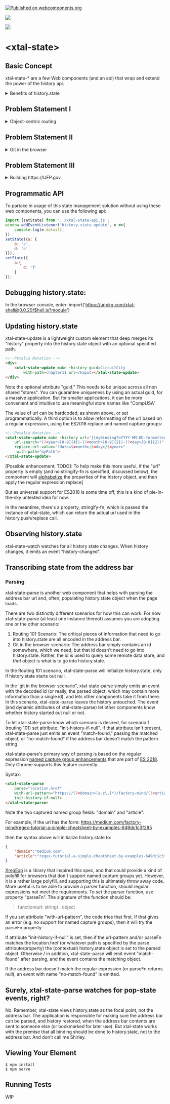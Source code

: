 [![Published on webcomponents.org](https://img.shields.io/badge/webcomponents.org-published-blue.svg)](https://www.webcomponents.org/element/xtal-state)

<a href="https://nodei.co/npm/xtal-state/"><img src="https://nodei.co/npm/xtal-state.png"></a>

<img src="https://badgen.net/bundlephobia/minzip/xtal-state">

# \<xtal-state\>

## Basic Concept

xtal-state-* are a few Web components (and an api) that wrap and extend the power of the history api.

<details>
<summary>Benefits of history.state</summary>

**NB**  AMP provides numerous components built around a similar basic concept as these components -- namely, amp-bind (which I had heard about before this component was created) uses [history.state](https://amp.dev/documentation/components/amp-bind?referrer=ampproject.org#modifying-history-with-amp.pushstate()) as its "system of record" and all of the binding it provides for components like the datepicker actually stores the values in history.state!  Definitely take a look at AMP for an alternative to these components / api.

xtal-state differs from AMP, perhaps, in that it takes the name "history.state" to heart -- xtal-state regards DOM Elements / Custom Elements as independent, thinking beings with internal "memories", capable of spawning events spontaneously.  And yes, they can respond to human interaction or neighboring elements changes directly, not via some abstract state store. So the primary purpose of xtal-state is helping persist user invoked changes as needed, during history navigation (including page refreshes), for starters.  Think about rapid "state" changes, like scrolling a large grid.  Do we really want all such UI state changes to pass through a diffuse state manager, which then has to figure out which other components to update?  

However, xtal-state *can* also be used as a way of sharing some common state that transcends individual (tightly coupled) components, in a limited fashion.

[history.state](https://www.chromestatus.com/metrics/feature/timeline/popularity/2618) has a number of appealing characteristics, which is why it seems so inviting to build "state" management around:

1.  The data is stored (partly) out of RAM, which is good for memory strapped devices. (Actually discussions on this matter are rather murky -- it seems historical states are stored to disk.  But if you directly modify the state object without using replaceState, it appears to stick somewhat, so who knows?)
2.  Although the data size is limited (especially on Firefox, but that limit is configurable), you can have multiple histories by using multiple iframes (preferably with style=display:none), which allows you to exceed the limit.  This also allows for scope isolation, and federated content. 
3.  Web sites that provide sensitive information shouldn't have audit concerns with history.state, as there would likely be with other forms of local storage like IndexedDB.
4.  Support for time travel via the back button (and api).  Adding developer tools on top of that seems fairly straightforward.
5.  Built into the platform.  Anyone can access this built-in api.  The libraries here only reduce some boilerplate, but nothing we do prevents other libraries from tapping into the same data.
6.  Refreshing the browser doesn't lose the state.

Some disadvantages of history.state:

1.  Although an iframe gives you the ability to store up to 2M (outside of RAM?) (Firefox), the cost of holding onto an iframe is about 350 kb.  So there is some overhead.
2.  Unlike IndexedDB, storing data in history.data can't currently be done asynchronously.
3.  Unlike IndexedDB, web workers don't have access to history.state (but help may be on the way with amp-script).
4.  There is no built in mechanism for deep merging data into history.state, so each application using history.state needs to be a good cititzen, and not blindly trample over changes made elsewhere, possibly by different libraries.

To help alleviate issues 2 and 3, since we are not relying on this state management very much for binding between components (preferring direct passing via something like [petalia](https://github.com/bahrus/p-et-alia)) we can take some liberties as far as *when* to save to history.state, and for example wait for a window.requestAnimationFrame / debounce, confident that no one will care about such delays.

history.state doesn't seem like a good place to cache reams of data, but only to save user selections / navigations, and to help manage global state where appropriate, and in order to avoid lengthy prop passing.

One of the goals of xtal-state is that it be scalable (think [Scala](https://www.scala-lang.org/old/node/250.html)) -- it can solve simple problems simply, with a minimal learning curve, but it can also be used to tackle progressively more difficult problems, each problem requiring more nuance and mastery.
</details>

## Problem Statement I 
<details>
<summary>Object-centric routing</summary>

At the simplest level, it can provide part of a routing solution (but a view selector component, 
such as [if-diff](https://www.webcomponents.org/element/if-diff) is needed, and a routing "link" component is also needed for a full routing implementation).  But unlike typical routing solutions, perhaps, xtal-state* views the history.state object as the focal point, and the address bar as a subservient recorder of the history.state object.

At the other extreme, consider the following two problem statements.
</details>

## Problem Statement II 

<details>
<summary>Git in the browser</summary>

*A unit of the CIA, led by Agent Sarah Walker, is investigating a series of mysterious disappearances of prominent CEO's, artists, and scientists from around the world, each of them leaving behind the same note:*

>Who is Soorjo Alexander William Langobard Oliphant Chuckerbutty III?

*Agent Walker sends recent recruit Chuck Bartowski to visit the tombstone of Oliphant Chuckerbutty (Senior), located in Paddington [located within greater London], in search of clues.*

*Chuck Bartowski is a lanky, earnest looking twenty-something with tangled, somewhat curly dark hair.  He works at Buy More as a computer service technician, after being expelled from Standford University's CS Program. Chuck is relieved and excited to be sent away on his first solo mission.  Relieved, because he had just admitted to his feelings for Agent Walker the previous day, who stood there, stoically.*

*"We should keep our relationship purely professional" she responded.  But was there a faint glimmer of ambiguity in her face?  Or was Chuck just desperate for any sign of mutual attraction?  Anyway, things had become rather awkward between them -- and going on this mission would help him keep his mind off of Sarah.*

*Chuck decides he would make the best use of his time for the long trip, and brings along one of his customer's Windows 7 laptops that needs updating to Windows 10.  He begins the upgrade at the Hollywood Burbank airport while waiting for his flight to London.*

*When Chuck arrives at the gravesite of Oliphant Chuckerbutty some 12 hours later, he is disappointed to see that the place was rather neglected, with no interesting markings that might lead anywhere.  Feeling like a total failure, Chuck sits down on the wet earth, burying his head in his hands.  Twenty minutes go by, and then Chuck hears someone whistling a tune that sounds eerily familiar, yet new and exciting at the same time.  The tune was clearly written by Krzysztof Penderecki, and obviously follows the mold he set with "Threnody to the Victims of Hiroshima."  But it is something Chuck has never heard before.  Of course! This must be the rumored "Dies Irae", but Chuck knew Penderecki had not yet completed the work.  Penderecki was one of the recent disappearances, who had left behind the mysterious note!*

*Chuck spins around to determine the source of the melody.  It's a young lad, the cemetary's groundkeeper.*

*"Where did you learn that piece you're whistling?  I haven't seen any recordings of it yet!" Chuck demands.*

*Startled at first, the lad quickly regains his composure.*

*"Who is Soorjo Alexander William Langobard Oliphant Chuckerbutty III?" he asks, playfully, and turns around and walks away.*

*It was then that Chuck spots the tatoo on the back of the groundkeeper's neck.  Chuck experiences one of his flashes, that started the day his old roomate, Bryce, had sent Chuck a high speed transmission of the most valuable CIA secrets, which somehow seeped right into Chuck's subconscious.*

*That tatoo was also spotted on Czech politician Vít Jedlička!*

*Whipping out his laptop, which is still undergoing the Windows 10 update, Chuck opens up the MS Edge browser, and pages through the introductory tutorial.  Once that's done, he opens up a top secret web site maintained by the CIA.  The website allows Chuck to select any business he wants, and it displays a tree-like org-chart, starting from the CEO on down.  It allows Chuck to add multiple such companies on the same page, showing different org charts, so Chuck can look for patterns.  Chuck expands the nodes on each company whose CEO had disappeared -- Amazon, Whole Foods (prior to the merger), Overstock.com, Craigslist, the Dallas Mavericks... In each case Chuck is able to find Vít Jedlička, working the cigar stand closest to the CEO's office, joining a week or two before the CEO disappeared!*

*Chuck can't wait to send Sarah the page he is on, which so clearly shows that Vít Jedlička must be involved somehow.  Getting a warning that the fourth reboot would start in 15 seconds, Chuck quickly copies the url in the address bar, and sends it to Agent Walker's secured email account, just in the nick of time before the browser shuts down for the reboot.*

<details>
<summary>Why is this a difficult problem to solve?</summary>
<details>
<summary>
Challenge 1: Chrome throws out the baby with the hash marker.
</summary>
The benefit of updating the window.location object (location.href and/or location.hash) as the user interacts with a web site, is that it allows the user to copy and paste the url corresponding to what they are seeing, and communicate it via email, text message etc.  Others can then open the application and zoom right to the place the user was excited to convey.  [At least, that's what I'd like to see happen, but most of the time, especially for complex business applications, this doesn't work].  And these days, many browsers support a sharing button, external to the web site, which sends the current url.  Sensible browsers, like Firefox, and Edge, include the hash tag part ("hash fragment") of the url.  Okay, I guess some neat freak commentators consider Chrome's recent URL castration / mutilation / amputation / lobotomy initiative a [feature](https://www.engadget.com/2018/02/19/chrome-cleans-messy-urls-share-phone/), not a bug.  I think this is quite problematic.  Sites like GitHub allow you to select a line number, which causes a hash location update to the url, specifying the line number.  Why does Chrome assume the user doesn't want to share that part of the URL?  That's a rather rude assumption, it seems to me.  Bad Chrome! 
</details>
<details>
<summary>
Badly aging Challenge 2: Internet Explorer and Edge:  Hold my beer.
</summary>
[Egads](https://stackoverflow.com/questions/16247162/max-size-of-location-hash-in-browser).
</details>
<details>
<summary>So what to do?</summary>
The simplest solution to this dilemma would be to persist the history.state object to a central database with every modification, and to just add the id pointing to this object in the address bar somewhere Google hasn't started expunging yet.

One example of an existing service that requires no token or account, where one could store the stringified history.state object, is [myjson.com](http://myjson.com/) (maximum size unknown.).  NB:  Using such a service, and blindly accepting any id without serious verification, could put a damper on your weekend. 

And this strategy isn't very efficient.  It would require rapidly uploading a larger and larger object / JSON string as the user's application state grows, which could happen quite quickly.
</details>
</details>
</details>
 

## Problem Statement III

<details>
<summary>Building https://UFP.gov</summary>

*In the year 2412, Guinan, president-elect of the United Federation of Planets, wants to make good on her promise to modernize the UFP website.  The last known browser running IE11 was destroyed when the planet Psi 2000 imploded, so Guinan thought it was time to finally take full advantage of what the platform had to offer in terms of scope isolation.  The current version of the website mashes together websites from each outpost - 5,173,000 in total.  Each website was built using the most popular framework (and version) of the day when the outpost was established, and due to framework lock-in, never migrated to anything newer.  Some of those frameworks, in fact, were conceived when the Beastie Boys' "Sabotage" was topping the Earthling charts.  Finding qualified developers requires finding time singularities and bringing in [ancient talent](https://motherboard.vice.com/en_us/article/pgapzy/heavens-gate-web-designers-higher-source-suicide-cult).  The mashing together is done via iframes.  So the idea is to switch out iframes for loosely coupled web components.*

*Doing her due diligence, Guinan visited alternate timelines where parallel Guinan's had tried the same thing. Guinan found one timeline where a mass inter-galactic civil-war had broken out.  The cause?  One of the web components had code that would update the window.history.state object.  This inadvertently caused another outposts's web component to initiate war with the Romulans.*  
</details>

<!--## Demo

Here is a [demo](https://bahrus.github.io/purr-sist-demos/Example3.htm), which shows the outline of how these components, combined with [purr-sist](https://www.webcomponents.org/element/purr-sist) can be used to create "git in the browser."-->

 

## Programmatic API

To partake in usage of this state management solution without using these web components, you can use the following api:

```JavaScript
import {setState} from '../xtal-state-api.js';
window.addEventListener('history-state-update', e =>{
    console.log(e.detail);
})
setState({a: {
    b: 'c',
    d: 'e'
}});
setState({
    a:{
        d: 'f'
    }
});


```


## Debugging history.state:

In the browser console, enter:  import('https://unpkg.com/xtal-shell@0.0.20/$hell.js?module')


<!-- ## Syntax


```
<custom-element-demox>
<template>
    <div>
        <wc-info package-name="npm install xtal-state" href="https://unpkg.com/xtal-state@0.0.60/web-components.json"></wc-info>
        <script type="module" src="https://unpkg.com/wc-info@0.0.13/wc-info.js?module"></script>
    </div>
</template>
</custom-element-demox>
```
-->

## Updating history.state

xtal-state-update is a lightweight custom element that deep merges its "history" property into the history.state object with an optional specified path.


```html
<!--Petalia Notation -->
<div>
    <xtal-state-update make -history guid=CircuitCity 
        with-path=chapter11 url=/kaput></xtal-state-update>
</div>
```

Note the optional attribute "guid."  This needs to be unique across all non shared "stores".  You can guarantee uniqueness by using an actual guid, for a massive application.  But for smaller applications, it can be more convenient and intuitive to use meaningful store names like "CompUSA"

The value of url can be hardcoded, as shown above, or set programmatically.  A third option is to allow reformatting of the url based on a regular expression, using the ES2018 replace and named capture groups:

```html
<!--Petalia Notation -->
<xtal-state-update make -history url="[[myBindingToYYYY-MM-DD-formattedDate]]" 
    url-search="(?<year>[0-9]{4})-(?<month>[0-9]{2})-(?<day>[0-9]{2})" 
    replace-url-value="?date=$<month>/$<day>/$<year>"
     with-path="myPath">
</xtal-state-update>
```

[Possible enhancement, TODO]:  To help make this more useful, if the "url" property is empty (and no stringify-fn is specified, discussed below), the component will [alphabetize](https://stackoverflow.com/questions/16167581/sort-object-properties-and-json-stringify) the properties of the history object, and then apply the regular expression replace]

But as universal support for ES2018 is some time off, this is a kind of pie-in-the-sky untested idea for now.

In the meantime, there's a property, stringify-fn, which is passed the instance of xtal-state, which can return the actual url used in the history.push/replace call.

## Observing history.state

xtal-state-watch watches for all history state changes.  When history changes, it emits an event "history-changed".  

## Transcribing state from the address bar

### Parsing

xtal-state-parse is another web component that helps with parsing the address bar url and, often, populating history.state object when the page loads. 

There are two distinctly different scenarios for how this can work.  For now xtal-state-parse (at least one instance thereof) assumes you are adopting one or the other scenario:

1.  Routing 101 Scenario:  The critical pieces of information that need to go into history.state are all encoded in the address bar.
2.  Git in the browser scenario:  The address bar simply contains an id somewhere, which we need, but that id doesn't need to go into history.state.  Rather, the id is used to query some remote data store, and *that* object is what is to go into history.state.

In the Routing 101 scenario, xtal-state-parse will initialize history.state, only if history.state starts out null.  

In the 'git in the browser scenario", xtal-state-parse simply emits an event with the decoded id (or really, the parsed object, which may contain more information than a single id), and lets other components take it from there.  In this scenario, xtal-state-parse leaves the history untouched.  The event (and dynamic attributes of xtal-state-parse) let other components know whether history started out null or not.

To let xtal-state-parse know which scenario is desired, for scenario 1 (routing 101) set attribute:  "init-history-if-null".  If that attribute isn't present, xtal-state-parse just emits an event "match-found," passing the matched object, or "no-match-found" if the address bar doesn't match the pattern string.

xtal-state-parse's primary way of parsing is based on the regular expression [named capture group enhancements](https://github.com/tc39/proposal-regexp-named-groups) that are part of [ES 2018](http://2ality.com/2017/05/regexp-named-capture-groups.html).  Only Chrome supports this feature currently.

Syntax:

```html
<xtal-state-parse 
    parse="location.href"  
    with-url-pattern="https://(?<domain>[a-z\.]*)/factory-mind/(?<article>[a-z0-9-]*)" 
    init-history-if-null>
</xtal-state-parse>

```

Note the two captured named group fields:  "domain" and "article".

For example, if the url has the form: https://medium.com/factory-mind/regex-tutorial-a-simple-cheatsheet-by-examples-649dc1c3f285

then the syntax above will initialize history.state to:

```JSON
{
    "domain":"medium.com",
    "article":"regex-tutorial-a-simple-cheatsheet-by-examples-649dc1c3f285"
}
```


[XregExp](http://xregexp.com/) is a library that inspired this spec, and that could provide a kind of polyfill for browsers that don't support named capture groups yet. However, it is a rather large polyfill, and supporting this is ultimately throw away code.  More useful is to be able to provide a parser function, should regular expressions not meet the requirements.  To set the parser function, use property "parseFn".  The signature of the function should be:

> function(url: string) : object

If you set attribute "with-url-pattern", the code tries that first.  If that gives an error (e.g. no support for named capture groups), then it will try the parseFn property

If attribute "init-history-if-null" is set, then if the url-pattern and/or parseFn matches the location.href (or whatever path is specified by the parse attribute/property)  the (contextual) history.state object is set to the parsed object.  Otherwise / in addition, xtal-state-parse will emit event "match-found" after parsing, and the event contains the matching object.

If the address bar doesn't match the regular expression (or parseFn returns null), an event with name "no-match-found" is emitted.

## Surely, xtal-state-parse watches for pop-state events, right?

No.  Remember, xtal-state views history.state as the focal point, not the address bar.  The application is responsible for making sure the address bar can be parsed, and history restored, when the address bar contents are sent to someone else (or bookmarked for later use).  But xtal-state works with the premise that all binding should be done to history.state, not to the address bar.  And don't call me Shirley.
  


## Viewing Your Element

```
$ npm install
$ npm serve
```

## Running Tests

WIP


